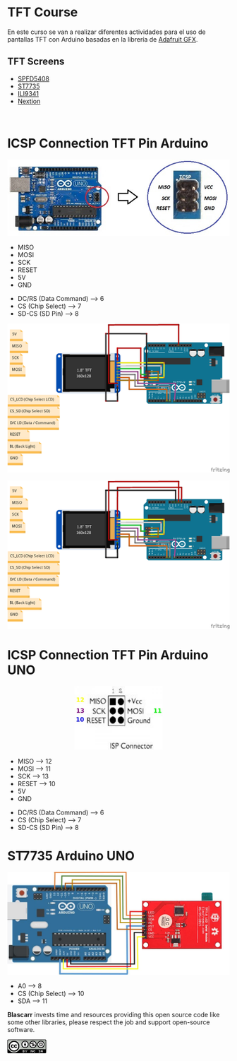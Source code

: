 <h1>TFT Course</h1>


En este curso se van a realizar diferentes actividades para el uso de pantallas TFT con Arduino basadas en la librería de <a href="https://github.com/adafruit/Adafruit-GFX-Library">Adafruit GFX</a>.

<h2> TFT Screens</h2>
<ul>
  <li> <a href="https://github.com/JoaoLopesF/SPFD5408">SPFD5408</a></li>
  <li> <a href="https://github.com/adafruit/Adafruit-ST7735-Library">ST7735</a></li>
  <li> <a href="https://github.com/adafruit/Adafruit_ILI9341">ILI9341</a></li>
  <li> <a href="https://github.com/itead/ITEADLIB_Arduino_Nextion/">Nextion</a></li>
</ul>
<br>

<h1>ICSP Connection TFT Pin Arduino</h1>

<p align="center">
  <img  src="/src/PinOut/Arduino_UNO_ICSP.jpg" width="600"/>
  
</p>

<ul>
<li> MISO </li>
<li> MOSI</li>
<li> SCK </li>
<li> RESET </li>
<li> 5V </li>
<li> GND </li>
</ul>

<ul>
<li> DC/RS (Data Command) --> 6</li>
<li> CS (Chip Select) --> 7</li>
<li> SD-CS (SD Pin) --> 8</li>
</ul>
<p align="center">
  <img  src="/src/PinOut/TFTICSPPinPro_bb.png" width="600"/>
  
</p>

<p align="center">
  <img  src="/src/PinOut/TFTICSPPin_bb.png" width="600"/>
  
</p>

<h1>ICSP Connection TFT Pin Arduino UNO</h1>

<p align="center">
  <img  src="/src/PinOut/ICSP_UNOPINS.jpg" width="200"/>
  
</p>

<ul>
<li> MISO --> 12</li>
<li> MOSI --> 11</li>
<li> SCK --> 13</li>
<li> RESET --> 10</li>
<li> 5V </li>
<li> GND </li>
</ul>

<ul>
<li> DC/RS (Data Command) --> 6</li>
<li> CS (Chip Select) --> 7</li>
<li> SD-CS (SD Pin) --> 8</li>
</ul>

<h1>ST7735  Arduino UNO</h1>
<p align="center">
  <img  src="/src/PinOut/TFT128x160_18_PinOut.jpg" width="600"/>
  
</p>

<ul>
<li> A0 --> 8</li>
<li> CS (Chip Select) --> 10</li>
<li> SDA --> 11</li>
</ul>
<b>Blascarr</b> invests time and resources providing this open source code like some other libraries, please respect the job and support open-source software.
    
    
    
![Creatice Commons Licence](src/icon_cc.png)
